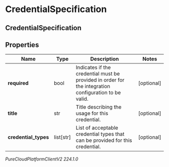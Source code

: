 # CredentialSpecification

## CredentialSpecification

## Properties

|Name | Type | Description | Notes|
|------------ | ------------- | ------------- | -------------|
| **required** | bool | Indicates if the credential must be provided in order for the integration configuration to be valid. | [optional] |
| **title** | str | Title describing the usage for this credential. | [optional] |
| **credential_types** | list[str] | List of acceptable credential types that can be provided for this credential. | [optional] |



_PureCloudPlatformClientV2 224.1.0_
